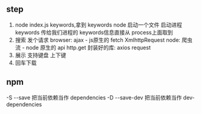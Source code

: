 ## step
1. node index.js keywords,拿到 keywords
   node 启动一个文件 启动进程
   keywords 传给我们进程的 keywords信息直接从 process上面取到
2. 搜索 发个请求
   browser: ajax - js原生的 fetch XmlhttpRequest
   node: 爬虫 流 - node 原生的 api http.get
   封装好的库: axios request
3. 展示 支持键盘 上下键
4. 回车下载


## npm
-S --save  把当前依赖当作 dependencies
-D --save-dev  把当前依赖当作 dev-dependencies